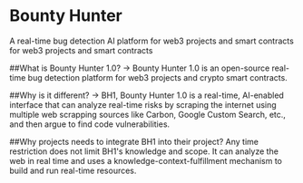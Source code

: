 # <b>Bounty Hunter</b>
A real-time bug detection AI platform for web3 projects and smart contracts for web3 projects and smart contracts

##What is Bounty Hunter 1.0?
-> Bounty Hunter 1.0 is an open-source real-time bug detection platform for web3 projects and crypto smart contracts. 

##Why is it different?
-> BH1, Bounty Hunter 1.0 is a real-time, AI-enabled interface that can analyze real-time risks by scraping the internet using multiple web scrapping sources like Carbon, Google Custom Search, etc., and then argue to find code vulnerabilities.

##Why projects needs to integrate BH1 into their project?
Any time restriction does not limit BH1's knowledge and scope. It can analyze the web in real time and uses a knowledge-context-fulfillment mechanism to build and run real-time resources. 
